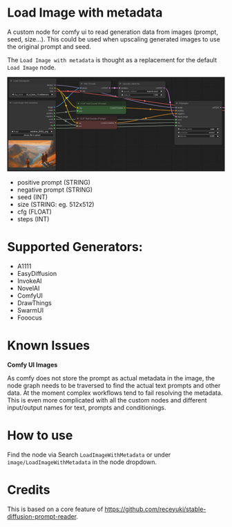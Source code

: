 # Load Image with metadata

A custom node for comfy ui to read generation data from images (prompt, seed, size...). 
This could be used when upscaling generated images to use the original prompt and seed.

The `Load Image with metadata` is thought as a replacement for the default `Load Image` node.

<img src="./workflow/screenshot.jpg" alt="screenshot" max-height="500"/>

* positive prompt (STRING)
* negative prompt (STRING)
* seed (INT)
* size (STRING: eg. 512x512)
* cfg (FLOAT)
* steps (INT)

# Supported Generators:

* A1111
* EasyDiffusion
* InvokeAI
* NovelAI
* ComfyUI
* DrawThings
* SwarmUI
* Fooocus

# Known Issues

**Comfy UI Images**

As comfy does not store the prompt as actual metadata in the image, the node graph needs to be traversed to find the actual text prompts and other data.
At the moment complex workflows tend to fail resolving the metadata. This is even more complicated with all the custom nodes and different input/output names for text, prompts and conditionings.

# How to use

Find the node via Search `LoadImageWithMetadata` or under `image/LoadImageWithMetadata` in the node dropdown.

# Credits

This is based on a core feature of https://github.com/receyuki/stable-diffusion-prompt-reader.
